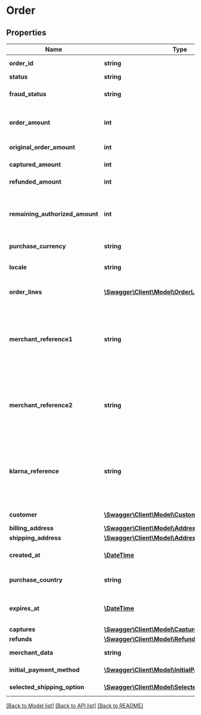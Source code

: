 # Order

## Properties
Name | Type | Description | Notes
------------ | ------------- | ------------- | -------------
**order_id** | **string** | The unique order ID. Cannot be longer than 255 characters. | [optional] 
**status** | **string** | The order status. | [optional] 
**fraud_status** | **string** | Fraud status for the order. Either ACCEPTED, PENDING or REJECTED. | [optional] 
**order_amount** | **int** | The order amount in minor units. That is the smallest currency unit available such as cent or penny. | [optional] 
**original_order_amount** | **int** | The original order amount. In minor units. | [optional] 
**captured_amount** | **int** | The total amount of all captures. In minor units. | [optional] 
**refunded_amount** | **int** | The total amount of refunded for this order. In minor units. | [optional] 
**remaining_authorized_amount** | **int** | The remaining authorized amount for this order. To increase the &#x60;remaining_authorized_amount&#x60; the &#x60;order_amount&#x60; needs to be increased. | [optional] 
**purchase_currency** | **string** | The currency for this order. Specified in ISO 4217 format. | [optional] 
**locale** | **string** | The customers locale. Specified according to RFC 1766. | [optional] 
**order_lines** | [**\Swagger\Client\Model\OrderLine[]**](OrderLine.md) | An array of order_line objects. Each line represents one item in the cart. | [optional] 
**merchant_reference1** | **string** | The order number that the merchant should assign to the order. This is how a customer would reference the purchase they made. If supplied, it is labeled as the Order Number within post purchase communications as well as the Klarna App. | [optional] 
**merchant_reference2** | **string** | Can be used to store your internal reference to the order. This is generally an internal reference number that merchants use as alternate identifier that matches their internal ERP or Order Management system. | [optional] 
**klarna_reference** | **string** | A Klarna generated reference that is shorter than the Klarna Order Id and is used as a customer friendly reference. It is most often used as a reference when Klarna is communicating with the customer with regard to payment statuses. | [optional] 
**customer** | [**\Swagger\Client\Model\Customer**](Customer.md) | Information about the customer placing the order. | [optional] 
**billing_address** | [**\Swagger\Client\Model\Address**](Address.md) | Customer billing address. | [optional] 
**shipping_address** | [**\Swagger\Client\Model\Address**](Address.md) | Customer shipping address. | [optional] 
**created_at** | [**\DateTime**](\DateTime.md) | The time for the purchase. Formatted according to ISO 8601. | [optional] 
**purchase_country** | **string** | The purchase country. Formatted according to ISO 3166-1 alpha-2. | [optional] 
**expires_at** | [**\DateTime**](\DateTime.md) | Order expiration time. The order can only be captured until this time. Formatted according to ISO 8601. | [optional] 
**captures** | [**\Swagger\Client\Model\Capture[]**](Capture.md) | List of captures for this order. | [optional] 
**refunds** | [**\Swagger\Client\Model\Refund[]**](Refund.md) | List of refunds for this order. | [optional] 
**merchant_data** | **string** | Text field for storing data about the order. Set at order creation. | [optional] 
**initial_payment_method** | [**\Swagger\Client\Model\InitialPaymentMethodDto**](InitialPaymentMethodDto.md) | Initial payment method for this order | [optional] 
**selected_shipping_option** | [**\Swagger\Client\Model\SelectedShippingOptionDto**](SelectedShippingOptionDto.md) | The shipping option selected by the user. | [optional] 

[[Back to Model list]](../README.md#documentation-for-models) [[Back to API list]](../README.md#documentation-for-api-endpoints) [[Back to README]](../README.md)


